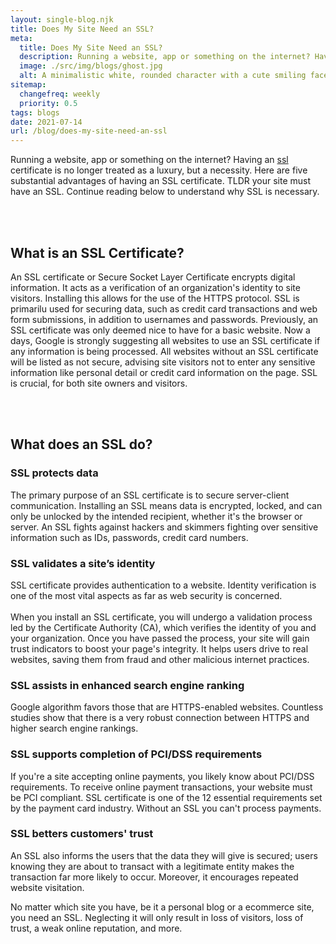 ```yaml
---
layout: single-blog.njk
title: Does My Site Need an SSL?
meta:
  title: Does My Site Need an SSL?
  description: Running a website, app or something on the internet? Having an SSL certificate is no longer treated as a luxury, but a necessity.
  image: ./src/img/blogs/ghost.jpg
  alt: A minimalistic white, rounded character with a cute smiling face, standing against a soft gradient background.
sitemap:
  changefreq: weekly
  priority: 0.5
tags: blogs
date: 2021-07-14
url: /blog/does-my-site-need-an-ssl
---
```


Running a website, app or something on the internet? Having an [ssl](/glossary/ssl/) certificate is no longer treated as a luxury, but a necessity. Here are five substantial advantages of having an SSL certificate. TLDR your site must have an SSL. Continue reading below to understand why SSL is necessary.

<br/>
<br/>

## What is an SSL Certificate?
An SSL certificate or Secure Socket Layer Certificate encrypts digital information. It acts as a verification of an organization's identity to site visitors. Installing this allows for the use of the HTTPS protocol. SSL is primarilu used for securing data, such as credit card transactions and web form submissions, in addition to usernames and passwords. Previously, an SSL certificate was only deemed nice to have for a basic website. Now a days, Google is strongly suggesting all websites to use an SSL certificate if any information is being processed. All websites without an SSL certificate will be listed as not secure, advising site visitors not to enter any sensitive information like personal detail or credit card information on the page. SSL is crucial, for both site owners and visitors.

<br/>
<br/>

## What does an SSL do?
### SSL protects data
The primary purpose of an SSL certificate is to secure server-client communication. Installing an SSL means data is encrypted, locked, and can only be unlocked by the intended recipient, whether it's the browser or server. An SSL fights against hackers and skimmers fighting over sensitive information such as IDs, passwords, credit card numbers.

### SSL validates a site’s identity
SSL certificate provides authentication to a website. Identity verification is one of the most vital aspects as far as web security is concerned.
<br/>
<br/>
When you install an SSL certificate, you will undergo a validation process led by the Certificate Authority (CA), which verifies the identity of you and your organization. Once you have passed the process, your site will gain trust indicators to boost your page's integrity. It helps users drive to real websites, saving them from fraud and other malicious internet practices.

### SSL assists in enhanced search engine ranking

Google algorithm favors those that are HTTPS-enabled websites. Countless studies show that there is a very robust connection between HTTPS and higher search engine rankings.

### SSL supports completion of PCI/DSS requirements

If you're a site accepting online payments, you likely know about PCI/DSS requirements. To receive online payment transactions, your website must be PCI compliant. SSL certificate is one of the 12 essential requirements set by the payment card industry. Without an SSL you can't process payments.

### SSL betters customers' trust

An SSL also informs the users that the data they will give is secured; users knowing they are about to transact with a legitimate entity makes the transaction far more likely to occur. Moreover, it encourages repeated website visitation.

No matter which site you have, be it a personal blog or a ecommerce site, you need an SSL. Neglecting it will only result in loss of visitors, loss of trust, a weak online reputation, and more.
